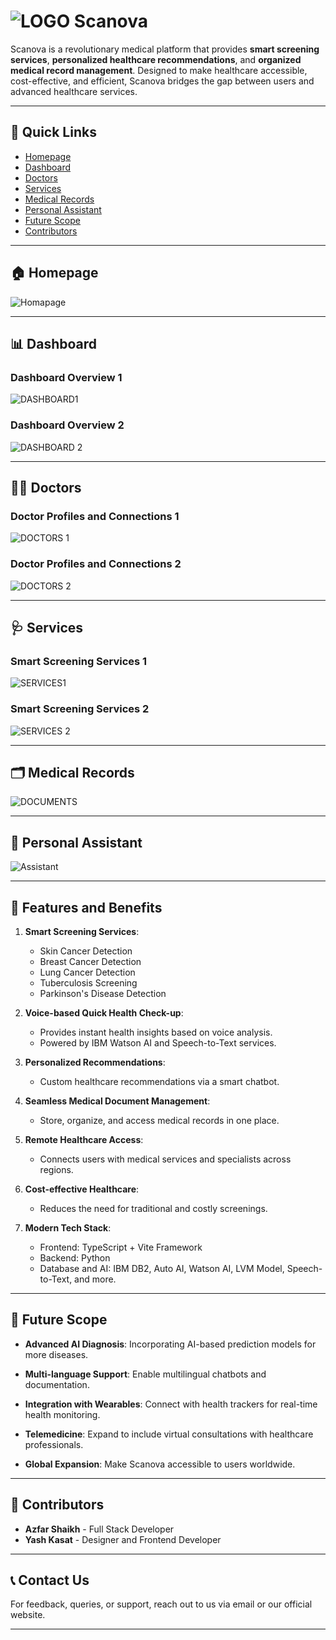 # ![LOGO](https://github.com/user-attachments/assets/e7d2e6c4-1944-46b2-a833-da1c13e53a53) Scanova

Scanova is a revolutionary medical platform that provides **smart screening services**, **personalized healthcare recommendations**, and **organized medical record management**. Designed to make healthcare accessible, cost-effective, and efficient, Scanova bridges the gap between users and advanced healthcare services.

---

## 🔗 Quick Links
- [Homepage](#homepage)
- [Dashboard](#dashboard)
- [Doctors](#doctors)
- [Services](#services)
- [Medical Records](#medical-records)
- [Personal Assistant](#personal-assistant)
- [Future Scope](#future-scope)
- [Contributors](#contributors)

---

## 🏠 Homepage
![Homapage](https://github.com/user-attachments/assets/e52e1a11-32a9-4953-babb-fe55a6167384)

---

## 📊 Dashboard
### Dashboard Overview 1
![DASHBOARD1](https://github.com/user-attachments/assets/8d86cd9f-7334-4c48-9052-9145b85de6dc)

### Dashboard Overview 2
![DASHBOARD 2](https://github.com/user-attachments/assets/f04a7f19-448e-4a42-ba26-8153af4bd451)

---

## 👨‍⚕️ Doctors
### Doctor Profiles and Connections 1
![DOCTORS 1](https://github.com/user-attachments/assets/4345a2fe-78b5-4874-99f5-7e98afb18381)

### Doctor Profiles and Connections 2
![DOCTORS 2](https://github.com/user-attachments/assets/78d28c2e-7855-412c-9c64-e6989e4a9e40)

---

## 🩺 Services
### Smart Screening Services 1
![SERVICES1](https://github.com/user-attachments/assets/89ee2e1f-8da4-473e-80fe-d07ba6792065)

### Smart Screening Services 2
![SERVICES 2](https://github.com/user-attachments/assets/f5c6f08a-739d-450b-8b64-743475f675fb)

---

## 🗂 Medical Records
![DOCUMENTS](https://github.com/user-attachments/assets/70a8ff28-aa3d-403d-ab9a-8c2d54ad8c01)

---

## 🤖 Personal Assistant
![Assistant](https://github.com/user-attachments/assets/0a6bea5c-2722-44c2-8f4e-1eaf29590c65)

---

## 🚀 Features and Benefits

1. **Smart Screening Services**:
   - Skin Cancer Detection
   - Breast Cancer Detection
   - Lung Cancer Detection
   - Tuberculosis Screening
   - Parkinson's Disease Detection

2. **Voice-based Quick Health Check-up**:
   - Provides instant health insights based on voice analysis.
   - Powered by IBM Watson AI and Speech-to-Text services.

3. **Personalized Recommendations**:
   - Custom healthcare recommendations via a smart chatbot.

4. **Seamless Medical Document Management**:
   - Store, organize, and access medical records in one place.

5. **Remote Healthcare Access**:
   - Connects users with medical services and specialists across regions.

6. **Cost-effective Healthcare**:
   - Reduces the need for traditional and costly screenings.

7. **Modern Tech Stack**:
   - Frontend: TypeScript + Vite Framework
   - Backend: Python
   - Database and AI: IBM DB2, Auto AI, Watson AI, LVM Model, Speech-to-Text, and more.

---

## 🌟 Future Scope

- **Advanced AI Diagnosis**:
  Incorporating AI-based prediction models for more diseases.

- **Multi-language Support**:
  Enable multilingual chatbots and documentation.

- **Integration with Wearables**:
  Connect with health trackers for real-time health monitoring.

- **Telemedicine**:
  Expand to include virtual consultations with healthcare professionals.

- **Global Expansion**:
  Make Scanova accessible to users worldwide.

---

## 👥 Contributors
- **Azfar Shaikh** - Full Stack Developer  
- **Yash Kasat** - Designer and Frontend Developer

---

## 📞 Contact Us
For feedback, queries, or support, reach out to us via email or our official website.

---
